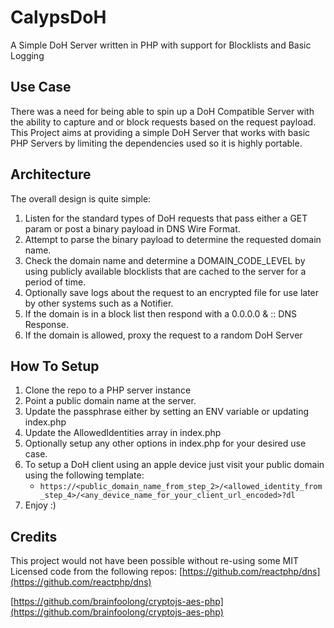 # CalypsDoH
A Simple DoH Server written in PHP with support for Blocklists and Basic Logging

## Use Case
There was a need for being able to spin up a DoH Compatible Server with the ability to capture and or block requests based on the request payload. This Project aims at providing a simple DoH Server that works with basic PHP Servers by limiting the dependencies used so it is highly portable. 

## Architecture
The overall design is quite simple:
1. Listen for the standard types of DoH requests that pass either a GET param or post a binary payload in DNS Wire Format.
2. Attempt to parse the binary payload to determine the requested domain name.
3. Check the domain name and determine a DOMAIN_CODE_LEVEL by using publicly available blocklists that are cached to the server for a period of time.
4. Optionally save logs about the request to an encrypted file for use later by other systems such as a Notifier.
5. If the domain is in a block list then respond with a 0.0.0.0 & :: DNS Response.
6. If the domain is allowed, proxy the request to a random DoH Server

## How To Setup
1. Clone the repo to a PHP server instance
2. Point a public domain name at the server.
3. Update the passphrase either by setting an ENV variable or updating index.php
4. Update the AllowedIdentities array in index.php
5. Optionally setup any other options in index.php for your desired use case.
6. To setup a DoH client using an apple device just visit your public domain using the following template:
    - `https://<public_domain_name_from_step_2>/<allowed_identity_from_step_4>/<any_device_name_for_your_client_url_encoded>?dl`
7. Enjoy :)

## Credits
This project would not have been possible without re-using some MIT Licensed code from the following repos:
[https://github.com/reactphp/dns](https://github.com/reactphp/dns)

[https://github.com/brainfoolong/cryptojs-aes-php](https://github.com/brainfoolong/cryptojs-aes-php)
